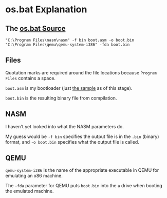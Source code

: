 # os.bat Explanation

## The [os.bat Source](../src/os.bat)

```batch
"C:\Program Files\nasm\nasm" -f bin boot.asm -o boot.bin
"C:\Program Files\qemu\qemu-system-i386" -fda boot.bin
```

## Files

Quotation marks are required around the file locations because `Program Files` contains a space.

`boot.asm` is my bootloader (just [the sample](wikibook-bootloader-sample.md) as of this stage).

`boot.bin` is the resulting binary file from compilation.

## NASM

I haven't yet looked into what the NASM parameters do.

My guess would be `-f bin` specifies the output file is in the `.bin` (binary) format, and `-o boot.bin` specifies what the output file is called.

## QEMU

`qemu-system-i386` is the name of the appropriate executable in QEMU for emulating an x86 machine.

The `-fda` parameter for QEMU puts `boot.bin` into the `a` drive when booting the emulated machine.
